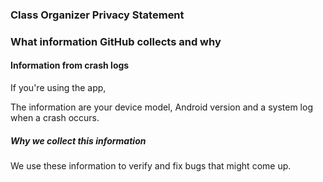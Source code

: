 ### Class Organizer Privacy Statement

### What information GitHub collects and why

#### Information from crash logs

If you're using the app,

The information are your device model, Android version and a system log when a crash occurs.

##### Why we collect this information

We use these information to verify and fix bugs that might come up.